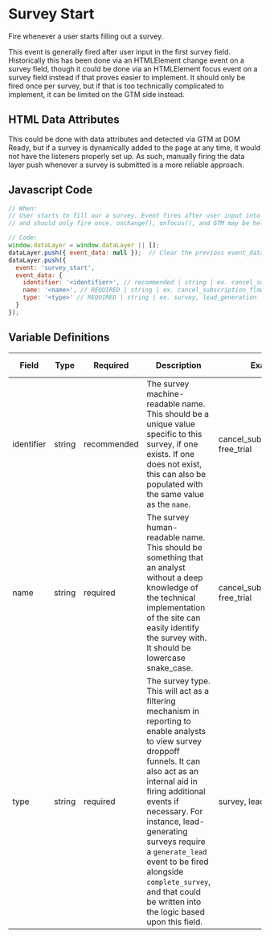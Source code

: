 # Survey Start

Fire whenever a user starts filling out a survey. 

This event is generally fired after user input in the first survey field. Historically this has been done via an HTMLElement change event on a survey field, though it could be done via an HTMLElement focus event on a survey field instead if that proves easier to implement. It should only be fired once per survey, but if that is too technically complicated to implement, it can be limited on the GTM side instead.

## HTML Data Attributes

This could be done with data attributes and detected via GTM at DOM Ready, but if a survey is dynamically added to the page at any time, it would not have the listeners properly set up. As such, manually firing the data layer push whenever a survey is submitted is a more reliable approach.

## Javascript Code

```js
// When:
// User starts to fill our a survey. Event fires after user input into the first form field 
// and should only fire once. onchange(), onfocus(), and GTM may be helpful.

// Code:
window.dataLayer = window.dataLayer || [];
dataLayer.push({ event_data: null });  // Clear the previous event_data object.
dataLayer.push({
  event: 'survey_start',
  event_data: {
    identifier: '<identifier>', // recommended | string | ex. cancel_subscription_flow, free_trial
    name: '<name>', // REQUIRED | string | ex. cancel_subscription_flow, free_trial
    type: '<type>' // REQUIRED | string | ex. survey, lead_generation
  }
});
```

## Variable Definitions

|Field|Type|Required|Description|Example|Pattern|Min Length|Max Length|Minimum|Maximum|Multiple Of|
| --- | --- | --- | --- | --- | --- | --- | --- | --- | --- | --- |
|identifier|string|recommended|The survey machine-readable name. This should be a unique value specific to this survey, if one exists. If one does not exist, this can also be populated with the same value as the `name`.|cancel_subscription_flow, free_trial|
|name|string|required|The survey human-readable name. This should be something that an analyst without a deep knowledge of the technical implementation of the site can easily identify the survey with. It should be lowercase snake_case.|cancel_subscription_flow, free_trial|
|type|string|required|The survey type. This will act as a filtering mechanism in reporting to enable analysts to view survey droppoff funnels. It can also act as an internal aid in firing additional events if necessary. For instance, lead-generating surveys require a `generate_lead` event to be fired alongside `complete_survey`, and that could be written into the logic based upon this field.|survey, lead_generation|
